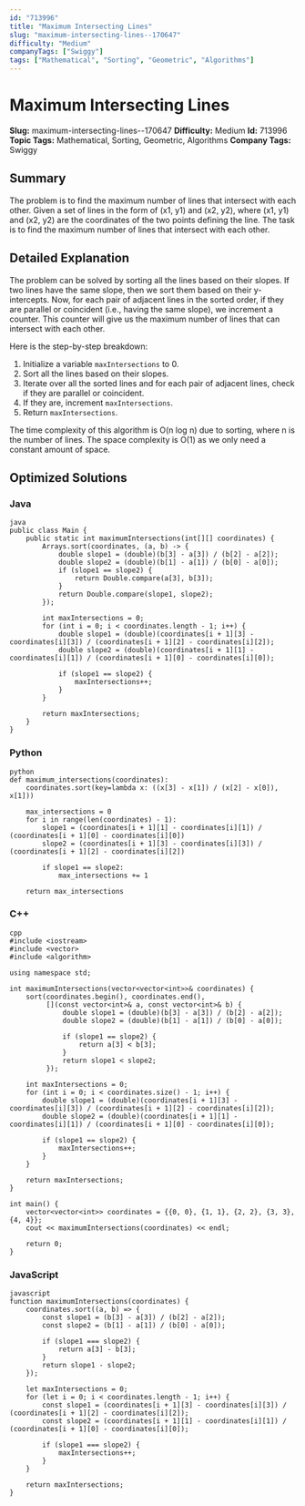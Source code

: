 ```yaml
---
id: "713996"
title: "Maximum Intersecting Lines"
slug: "maximum-intersecting-lines--170647"
difficulty: "Medium"
companyTags: ["Swiggy"]
tags: ["Mathematical", "Sorting", "Geometric", "Algorithms"]
---
```


**Maximum Intersecting Lines**
=====================================

**Slug:** maximum-intersecting-lines--170647
**Difficulty:** Medium
**Id:** 713996
**Topic Tags:** Mathematical, Sorting, Geometric, Algorithms
**Company Tags:** Swiggy

## Summary
The problem is to find the maximum number of lines that intersect with each other. Given a set of lines in the form of (x1, y1) and (x2, y2), where (x1, y1) and (x2, y2) are the coordinates of the two points defining the line. The task is to find the maximum number of lines that intersect with each other.

## Detailed Explanation
The problem can be solved by sorting all the lines based on their slopes. If two lines have the same slope, then we sort them based on their y-intercepts. Now, for each pair of adjacent lines in the sorted order, if they are parallel or coincident (i.e., having the same slope), we increment a counter. This counter will give us the maximum number of lines that can intersect with each other.

Here is the step-by-step breakdown:

1.  Initialize a variable `maxIntersections` to 0.
2.  Sort all the lines based on their slopes.
3.  Iterate over all the sorted lines and for each pair of adjacent lines, check if they are parallel or coincident.
4.  If they are, increment `maxIntersections`.
5.  Return `maxIntersections`.

The time complexity of this algorithm is O(n log n) due to sorting, where n is the number of lines. The space complexity is O(1) as we only need a constant amount of space.

## Optimized Solutions
### Java
```
java
public class Main {
    public static int maximumIntersections(int[][] coordinates) {
        Arrays.sort(coordinates, (a, b) -> {
            double slope1 = (double)(b[3] - a[3]) / (b[2] - a[2]);
            double slope2 = (double)(b[1] - a[1]) / (b[0] - a[0]);
            if (slope1 == slope2) {
                return Double.compare(a[3], b[3]);
            }
            return Double.compare(slope1, slope2);
        });

        int maxIntersections = 0;
        for (int i = 0; i < coordinates.length - 1; i++) {
            double slope1 = (double)(coordinates[i + 1][3] - coordinates[i][3]) / (coordinates[i + 1][2] - coordinates[i][2]);
            double slope2 = (double)(coordinates[i + 1][1] - coordinates[i][1]) / (coordinates[i + 1][0] - coordinates[i][0]);

            if (slope1 == slope2) {
                maxIntersections++;
            }
        }

        return maxIntersections;
    }
}
```

### Python
```
python
def maximum_intersections(coordinates):
    coordinates.sort(key=lambda x: ((x[3] - x[1]) / (x[2] - x[0]), x[1]))

    max_intersections = 0
    for i in range(len(coordinates) - 1):
        slope1 = (coordinates[i + 1][1] - coordinates[i][1]) / (coordinates[i + 1][0] - coordinates[i][0])
        slope2 = (coordinates[i + 1][3] - coordinates[i][3]) / (coordinates[i + 1][2] - coordinates[i][2])

        if slope1 == slope2:
            max_intersections += 1

    return max_intersections
```

### C++
```
cpp
#include <iostream>
#include <vector>
#include <algorithm>

using namespace std;

int maximumIntersections(vector<vector<int>>& coordinates) {
    sort(coordinates.begin(), coordinates.end(),
         [](const vector<int>& a, const vector<int>& b) {
             double slope1 = (double)(b[3] - a[3]) / (b[2] - a[2]);
             double slope2 = (double)(b[1] - a[1]) / (b[0] - a[0]);

             if (slope1 == slope2) {
                 return a[3] < b[3];
             }
             return slope1 < slope2;
         });

    int maxIntersections = 0;
    for (int i = 0; i < coordinates.size() - 1; i++) {
        double slope1 = (double)(coordinates[i + 1][3] - coordinates[i][3]) / (coordinates[i + 1][2] - coordinates[i][2]);
        double slope2 = (double)(coordinates[i + 1][1] - coordinates[i][1]) / (coordinates[i + 1][0] - coordinates[i][0]);

        if (slope1 == slope2) {
            maxIntersections++;
        }
    }

    return maxIntersections;
}

int main() {
    vector<vector<int>> coordinates = {{0, 0}, {1, 1}, {2, 2}, {3, 3}, {4, 4}};
    cout << maximumIntersections(coordinates) << endl;

    return 0;
}
```

### JavaScript
```
javascript
function maximumIntersections(coordinates) {
    coordinates.sort((a, b) => {
        const slope1 = (b[3] - a[3]) / (b[2] - a[2]);
        const slope2 = (b[1] - a[1]) / (b[0] - a[0]);

        if (slope1 === slope2) {
            return a[3] - b[3];
        }
        return slope1 - slope2;
    });

    let maxIntersections = 0;
    for (let i = 0; i < coordinates.length - 1; i++) {
        const slope1 = (coordinates[i + 1][3] - coordinates[i][3]) / (coordinates[i + 1][2] - coordinates[i][2]);
        const slope2 = (coordinates[i + 1][1] - coordinates[i][1]) / (coordinates[i + 1][0] - coordinates[i][0]);

        if (slope1 === slope2) {
            maxIntersections++;
        }
    }

    return maxIntersections;
}
```
